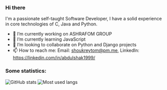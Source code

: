 ### Hi there
  I'm a passionate self-taught Software Developer, I have a solid experience in core technologies of C, Java and Python.

<!--
**shoukreytom/shoukreytom** is a ✨ _special_ ✨ repository because its `README.md` (this file) appears on your GitHub profile.

Here are some ideas to get you started:
-->
- 🔭 I’m currently working on ASHRAFOM GROUP
- 🌱 I’m currently learning JavaScript
- 👯 I’m looking to collaborate on Python and Django projects
- 📫 How to reach me: Email: shoukreytom@pm.me, LinkedIn: https://linkedin.com/in/abdulshak1999/
<!--
- 🤔 I’m looking for help with ...
- 💬 Ask me about ...
- 😄 Pronouns: ...
- ⚡ Fun fact: ...
-->

### Some statistics:

![GitHub stats](https://github-readme-stats.vercel.app/api?username=abdulshak1999&show_icons=true)
![Most used langs](https://github-readme-stats.vercel.app/api/top-langs/?username=abdulshak1999&layout=compact)
